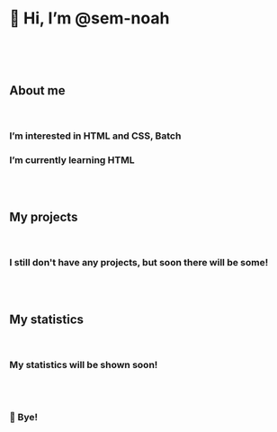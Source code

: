 <h1>👋 Hi, I’m @sem-noah</h1>
<br><br><br>
<h2>About me</h2>
<br>
<h3>I’m interested in HTML and CSS, Batch</h3>
<h3>I’m currently learning HTML</h3>
<br><br>
<h2>My projects</h2>
<br>
<h3>I still don't have any projects, but soon there will be some!</h3>
<br><br>
<h2>My statistics</h2>
<br>
<h3>My statistics will be shown soon!</h3>
<br><br>
<h3>👋 Bye!</h3>
